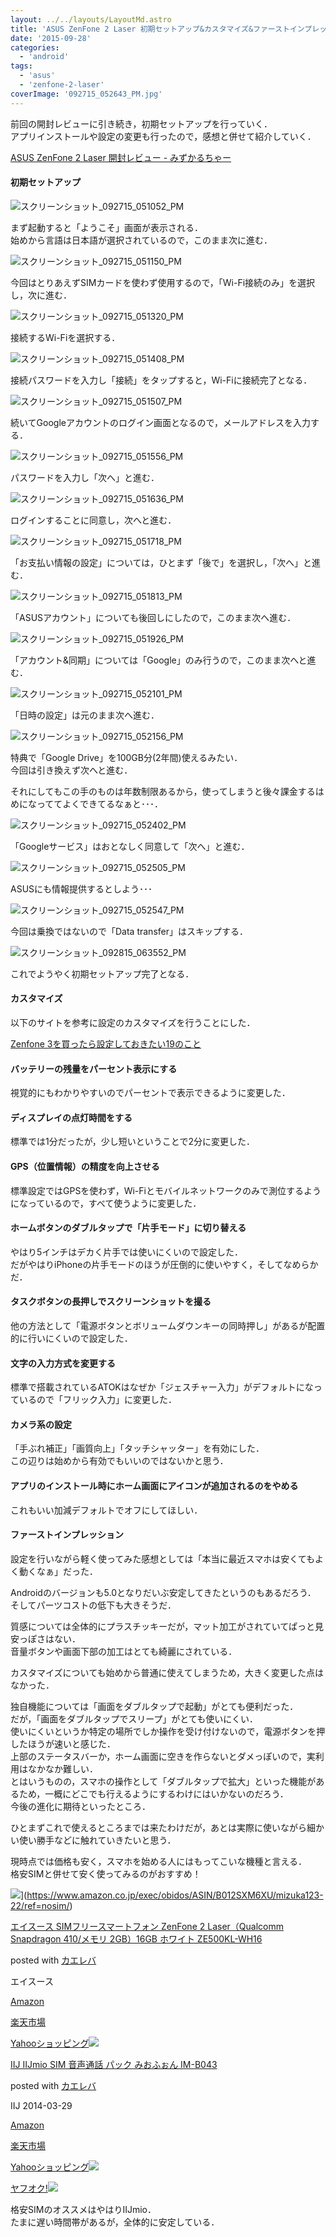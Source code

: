 ```yaml
---
layout: ../../layouts/LayoutMd.astro
title: 'ASUS ZenFone 2 Laser 初期セットアップ&カスタマイズ&ファーストインプレッション'
date: '2015-09-28'
categories:
  - 'android'
tags:
  - 'asus'
  - 'zenfone-2-laser'
coverImage: '092715_052643_PM.jpg'
---
```


前回の開封レビューに引き続き，初期セットアップを行っていく．  
アプリインストールや設定の変更も行ったので，感想と併せて紹介していく．

[ASUS ZenFone 2 Laser 開封レビュー \- みずかるちゃー](https://mizuka123.net/archive/6652/)

#### 初期セットアップ

![スクリーンショット_092715_051052_PM](/archive/images/092715_051052_PM.jpg 'スクリーンショット_092715_051052_PM')

まず起動すると「ようこそ」画面が表示される．  
始めから言語は日本語が選択されているので，このまま次に進む．

![スクリーンショット_092715_051150_PM](/archive/images/092715_051150_PM.jpg 'スクリーンショット_092715_051150_PM')

今回はとりあえずSIMカードを使わず使用するので，「Wi-Fi接続のみ」を選択し，次に進む．

![スクリーンショット_092715_051320_PM](/archive/images/092715_051320_PM.jpg 'スクリーンショット_092715_051320_PM')

接続するWi-Fiを選択する．

![スクリーンショット_092715_051408_PM](/archive/images/092715_051408_PM.jpg 'スクリーンショット_092715_051408_PM')

接続パスワードを入力し「接続」をタップすると，Wi-Fiに接続完了となる．

![スクリーンショット_092715_051507_PM](/archive/images/092715_051507_PM.jpg 'スクリーンショット_092715_051507_PM')

続いてGoogleアカウントのログイン画面となるので，メールアドレスを入力する．

![スクリーンショット_092715_051556_PM](/archive/images/092715_051556_PM.jpg 'スクリーンショット_092715_051556_PM')

パスワードを入力し「次へ」と進む．

![スクリーンショット_092715_051636_PM](/archive/images/092715_051636_PM.jpg 'スクリーンショット_092715_051636_PM')

ログインすることに同意し，次へと進む．

![スクリーンショット_092715_051718_PM](/archive/images/092715_051718_PM.jpg 'スクリーンショット_092715_051718_PM')

「お支払い情報の設定」については，ひとまず「後で」を選択し，「次へ」と進む．

![スクリーンショット_092715_051813_PM](/archive/images/092715_051813_PM.jpg 'スクリーンショット_092715_051813_PM')

「ASUSアカウント」についても後回しにしたので，このまま次へ進む．

![スクリーンショット_092715_051926_PM](/archive/images/092715_051926_PM.jpg 'スクリーンショット_092715_051926_PM')

「アカウント&同期」については「Google」のみ行うので，このまま次へと進む．

![スクリーンショット_092715_052101_PM](/archive/images/092715_052101_PM.jpg 'スクリーンショット_092715_052101_PM')

「日時の設定」は元のまま次へ進む．

![スクリーンショット_092715_052156_PM](/archive/images/092715_052156_PM.jpg 'スクリーンショット_092715_052156_PM')

特典で「Google Drive」を100GB分(2年間)使えるみたい．  
今回は引き換えず次へと進む．

それにしてもこの手のものは年数制限あるから，使ってしまうと後々課金するはめになっててよくできてるなぁと･･･．

![スクリーンショット_092715_052402_PM](/archive/images/092715_052402_PM.jpg 'スクリーンショット_092715_052402_PM')

「Googleサービス」はおとなしく同意して「次へ」と進む．

![スクリーンショット_092715_052505_PM](/archive/images/092715_052505_PM.jpg 'スクリーンショット_092715_052505_PM')

ASUSにも情報提供するとしよう･･･

![スクリーンショット_092715_052547_PM](/archive/images/092715_052547_PM.jpg 'スクリーンショット_092715_052547_PM')

今回は乗換ではないので「Data transfer」はスキップする．

![スクリーンショット_092815_063552_PM](/archive/images/092815_063552_PM.jpg 'スクリーンショット_092815_063552_PM')

これでようやく初期セットアップ完了となる．

#### カスタマイズ

以下のサイトを参考に設定のカスタマイズを行うことにした．

[Zenfone 3を買ったら設定しておきたい19のこと](https://mobilelaby.com/blog-entry-zenfone-2-laser-setting-setup.html)

#### バッテリーの残量をパーセント表示にする

視覚的にもわかりやすいのでパーセントで表示できるように変更した．

#### ディスプレイの点灯時間をする

標準では1分だったが，少し短いということで2分に変更した．

#### GPS（位置情報）の精度を向上させる

標準設定ではGPSを使わず，Wi-Fiとモバイルネットワークのみで測位するようになっているので，すべて使うように変更した．

#### ホームボタンのダブルタップで「片手モード」に切り替える

やはり5インチはデカく片手では使いにくいので設定した．  
だがやはりiPhoneの片手モードのほうが圧倒的に使いやすく，そしてなめらかだ．

#### タスクボタンの長押しでスクリーンショットを撮る

他の方法として「電源ボタンとボリュームダウンキーの同時押し」があるが配置的に行いにくいので設定した．

#### 文字の入力方式を変更する

標準で搭載されているATOKはなぜか「ジェスチャー入力」がデフォルトになっているので「フリック入力」に変更した．

#### カメラ系の設定

「手ぶれ補正」「画質向上」「タッチシャッター」を有効にした．  
この辺りは始めから有効でもいいのではないかと思う．

#### アプリのインストール時にホーム画面にアイコンが追加されるのをやめる

これもいい加減デフォルトでオフにしてほしい．

#### ファーストインプレッション

設定を行いながら軽く使ってみた感想としては「本当に最近スマホは安くてもよく動くなぁ」だった．

Androidのバージョンも5.0となりだいぶ安定してきたというのもあるだろう．  
そしてパーツコストの低下も大きそうだ．

質感については全体的にプラスチッキーだが，マット加工がされていてぱっと見安っぽさはない．  
音量ボタンや画面下部の加工はとても綺麗にされている．

カスタマイズについても始めから普通に使えてしまうため，大きく変更した点はなかった．

独自機能については「画面をダブルタップで起動」がとても便利だった．  
だが，「画面をダブルタップでスリープ」がとても使いにくい．  
使いにくいというか特定の場所でしか操作を受け付けないので，電源ボタンを押したほうが速いと感じた．  
上部のステータスバーか，ホーム画面に空きを作らないとダメっぽいので，実利用はなかなか難しい．  
とはいうものの，スマホの操作として「ダブルタップで拡大」といった機能があるため，一概にどこでも行えるようにするわけにはいかないのだろう．  
今後の進化に期待といったところ．

ひとまずこれで使えるところまでは来たわけだが，あとは実際に使いながら細かい使い勝手などに触れていきたいと思う．

現時点では価格も安く，スマホを始める人にはもってこいな機種と言える．  
格安SIMと併せて安く使ってみるのがおすすめ！

![](/archive/images/51to16rlSgL._SL160_.jpg)](https://www.amazon.co.jp/exec/obidos/ASIN/B012SXM6XU/mizuka123-22/ref=nosim/)

[エイスース SIMフリースマートフォン ZenFone 2 Laser（Qualcomm Snapdragon 410/メモリ 2GB）16GB ホワイト ZE500KL-WH16](https://www.amazon.co.jp/exec/obidos/ASIN/B012SXM6XU/mizuka123-22/ref=nosim/)

posted with [カエレバ](http://kaereba.com)

エイスース

[Amazon](http://www.amazon.co.jp/gp/search?keywords=%83G%83C%83X%81%5B%83X%20SIM%83t%83%8A%81%5B%83X%83%7D%81%5B%83g%83t%83H%83%93%20ZenFone%202%20Laser%81iQualcomm%20Snapdragon%20410%2F%83%81%83%82%83%8A%202GB%81j16GB%20%83z%83%8F%83C%83g%20ZE500KL-WH16&__mk_ja_JP=%83J%83%5E%83J%83i&tag=mizuka123-22)

[楽天市場](http://hb.afl.rakuten.co.jp/hgc/032b53ee.4b34c5ee.0f4a541e.f440145e/?pc=http%3A%2F%2Fsearch.rakuten.co.jp%2Fsearch%2Fmall%2F%25E3%2582%25A8%25E3%2582%25A4%25E3%2582%25B9%25E3%2583%25BC%25E3%2582%25B9%2520SIM%25E3%2583%2595%25E3%2583%25AA%25E3%2583%25BC%25E3%2582%25B9%25E3%2583%259E%25E3%2583%25BC%25E3%2583%2588%25E3%2583%2595%25E3%2582%25A9%25E3%2583%25B3%2520ZenFone%25202%2520Laser%25EF%25BC%2588Qualcomm%2520Snapdragon%2520410%252F%25E3%2583%25A1%25E3%2583%25A2%25E3%2583%25AA%25202GB%25EF%25BC%258916GB%2520%25E3%2583%259B%25E3%2583%25AF%25E3%2582%25A4%25E3%2583%2588%2520ZE500KL-WH16%2F-%2Ff.1-p.1-s.1-sf.0-st.A-v.2%3Fx%3D0%26scid%3Daf_ich_link_urltxt%26m%3Dhttp%3A%2F%2Fm.rakuten.co.jp%2F)

[Yahooショッピング![](/archive/images/51UQ9OoxSnL._SL160_.jpg)](//ck.jp.ap.valuecommerce.com/servlet/referral?sid=3066752&pid=881990642&vc_url=http%3A%2F%2Fsearch.shopping.yahoo.co.jp%2Fsearch%3Fp%3D%25E3%2582%25A8%25E3%2582%25A4%25E3%2582%25B9%25E3%2583%25BC%25E3%2582%25B9%2520SIM%25E3%2583%2595%25E3%2583%25AA%25E3%2583%25BC%25E3%2582%25B9%25E3%2583%259E%25E3%2583%25BC%25E3%2583%2588%25E3%2583%2595%25E3%2582%25A9%25E3%2583%25B3%2520ZenFone%25202%2520Laser%25EF%25BC%2588Qualcomm%2520Snapdragon%2520410%252F%25E3%2583%25A1%25E3%2583%25A2%25E3%2583%25AA%25202GB%25EF%25BC%258916GB%2520%25E3%2583%259B%25E3%2583%25AF%25E3%2582%25A4%25E3%2583%2588%2520ZE500KL-WH16)

[IIJ IIJmio SIM 音声通話 パック みおふぉん IM-B043](https://www.amazon.co.jp/exec/obidos/ASIN/B00J8B7WWG/mizuka123-22/ref=nosim/)

posted with [カエレバ](http://kaereba.com)

IIJ 2014-03-29

[Amazon](http://www.amazon.co.jp/gp/search?keywords=IIJ%20IIJmio%20SIM%20%89%B9%90%BA%92%CA%98b%20%83p%83b%83N%20%82%DD%82%A8%82%D3%82%A7%82%F1%20IM-B043&__mk_ja_JP=%83J%83%5E%83J%83i&tag=mizuka123-22)

[楽天市場](http://hb.afl.rakuten.co.jp/hgc/032b53ee.4b34c5ee.0f4a541e.f440145e/?pc=http%3A%2F%2Fsearch.rakuten.co.jp%2Fsearch%2Fmall%2FIIJ%2520IIJmio%2520SIM%2520%25E9%259F%25B3%25E5%25A3%25B0%25E9%2580%259A%25E8%25A9%25B1%2520%25E3%2583%2591%25E3%2583%2583%25E3%2582%25AF%2520%25E3%2581%25BF%25E3%2581%258A%25E3%2581%25B5%25E3%2581%2589%25E3%2582%2593%2520IM-B043%2F-%2Ff.1-p.1-s.1-sf.0-st.A-v.2%3Fx%3D0%26scid%3Daf_ich_link_urltxt%26m%3Dhttp%3A%2F%2Fm.rakuten.co.jp%2F)

[Yahooショッピング![](//ad.jp.ap.valuecommerce.com/servlet/gifbanner?sid=3066752&pid=881990642)](//ck.jp.ap.valuecommerce.com/servlet/referral?sid=3066752&pid=881990642&vc_url=http%3A%2F%2Fsearch.shopping.yahoo.co.jp%2Fsearch%3Fp%3DIIJ%2520IIJmio%2520SIM%2520%25E9%259F%25B3%25E5%25A3%25B0%25E9%2580%259A%25E8%25A9%25B1%2520%25E3%2583%2591%25E3%2583%2583%25E3%2582%25AF%2520%25E3%2581%25BF%25E3%2581%258A%25E3%2581%25B5%25E3%2581%2589%25E3%2582%2593%2520IM-B043)

[ヤフオク!![](//ad.jp.ap.valuecommerce.com/servlet/gifbanner?sid=3066752&pid=881990642)](//ck.jp.ap.valuecommerce.com/servlet/referral?sid=3066752&pid=881990642&vc_url=http%3A%2F%2Fauctions.search.yahoo.co.jp%2Fsearch%3Fvo%3D%26ve%3D%26auccat%3D0%26aucminprice%3D%26aucmaxprice%3D%26aucmin_bidorbuy_price%3D%26aucmax_bidorbuy_price%3D%26loc_cd%3D0%26abatch%3D0%26istatus%3D0%26filtered%3D1%26ei%3DUTF-8%26tab_ex%3Dcommerce%26va%3DIIJ%2520IIJmio%2520SIM%2520%25E9%259F%25B3%25E5%25A3%25B0%25E9%2580%259A%25E8%25A9%25B1%2520%25E3%2583%2591%25E3%2583%2583%25E3%2582%25AF%2520%25E3%2581%25BF%25E3%2581%258A%25E3%2581%25B5%25E3%2581%2589%25E3%2582%2593%2520IM-B043)

格安SIMのオススメはやはりIIJmio．  
たまに遅い時間帯があるが，全体的に安定している．
